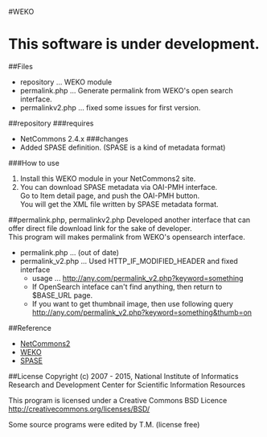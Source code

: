 #WEKO


# **This software is under development.** #


##Files
* repository ... WEKO module
* permalink.php ... Generate permalink from WEKO's open search interface.
* permalinkv2.php ... fixed some issues for first version.


##repository
###requires
* NetCommons 2.4.x
###changes
* Added SPASE definition. (SPASE is a kind of metadata format)

###How to use

1. Install this WEKO module in your NetCommons2 site.  
2. You can download SPASE metadata via OAI-PMH interface.  
Go to Item detail page, and push the OAI-PMH button.  
You will get the XML file written by SPASE metadata format.

##permalink.php, permalinkv2.php
Developed another interface that can offer direct file download link for the sake of developer.  
This program will makes permalink from WEKO's opensearch interface.

* permalink.php ... (out of date)
* permalink\_v2.php ... Used HTTP\_IF\_MODIFIED_HEADER and fixed interface 
  * usage ... http://any.com/permalink_v2.php?keyword=something  
  * If OpenSearch inteface can't find anything, then return to $BASE_URL page.  
  * If you want to get thumbnail image, then use following query  
  http://any.com/permalink_v2.php?keyword=something&thumb=on  
  


##Reference
* [NetCommons2](http://www.netcommons.org/)
* [WEKO](http://weko.at.nii.ac.jp/)
* [SPASE](http://www.spase-group.org/)

##License
Copyright (c) 2007 - 2015, National Institute of Informatics  
Research and Development Center for Scientific Information Resources  

This program is licensed under a Creative Commons BSD Licence  
http://creativecommons.org/licenses/BSD/

Some source programs were edited by T.M.
(license free)


